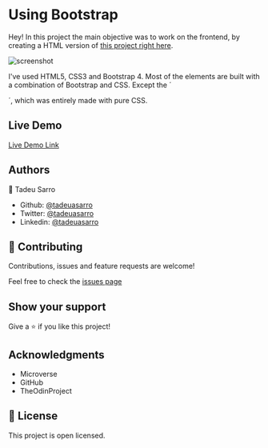 # Using Bootstrap

Hey! In this project the main objective was to work on the frontend, by creating a HTML version of [this project right here]().

![screenshot]()

I've used HTML5, CSS3 and Bootstrap 4. Most of the elements are built with a combination of Bootstrap and CSS. Except the ´<footer>´, which was entirely made with pure CSS.

## Live Demo

[Live Demo Link]()


## Authors

👤 Tadeu Sarro

- Github: [@tadeuasarro](https://github.com/tadeuasarro)
- Twitter: [@tadeuasarro](https://twitter.com/tadeuasarro)
- Linkedin: [@tadeuasarro](https://www.linkedin.com/in/tadeu-sarro-71481013a/)

## 🤝 Contributing

Contributions, issues and feature requests are welcome!

Feel free to check the [issues page](https://github.com/tadeuasarro/UsingBootstrap/issues)

## Show your support

Give a ⭐️ if you like this project!

## Acknowledgments

- Microverse
- GitHub
- TheOdinProject

## 📝 License

This project is open licensed.
